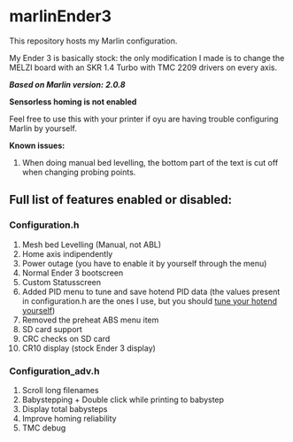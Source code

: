 # marlinEnder3
This repository hosts my Marlin configuration.

My Ender 3 is basically stock: the only modification I made is to change the MELZI board with an SKR 1.4 Turbo with TMC 2209 drivers on every axis.

***Based on Marlin version:***
***2.0.8***

**Sensorless homing is not enabled**

Feel free to use this with your printer if oyu are having trouble configuring Marlin by yourself.

**Known issues:**
1. When doing manual bed levelling, the bottom part of the text is cut off when changing probing points.

## Full list of features enabled or disabled:

### Configuration.h

1. Mesh bed Levelling (Manual, not ABL)
1. Home axis indipendently
1. Power outage (you have to enable it by yourself through the menu)
1. Normal Ender 3 bootscreen
1. Custom Statusscreen
1. Added PID menu to tune and save hotend PID data (the values present in configuration.h are the ones I use, but you should [tune your hotend yourself](https://reprap.org/wiki/PID_Tuning))
1. Removed the preheat ABS menu item
1. SD card support
1. CRC checks on SD card
1. CR10 display (stock Ender 3 display)

### Configuration_adv.h

1. Scroll long filenames
1. Babystepping + Double click while printing to babystep
1. Display total babysteps
1. Improve homing reliability
1. TMC debug
